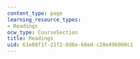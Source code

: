 ```yaml
---
content_type: page
learning_resource_types:
- Readings
ocw_type: CourseSection
title: Readings
uid: 61e88f1f-21f2-0d6e-68ed-c20e496060c1
---
```

